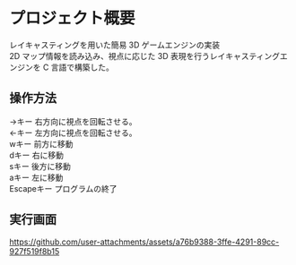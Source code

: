 # プロジェクト概要
レイキャスティングを用いた簡易 3D ゲームエンジンの実装  
2D マップ情報を読み込み、視点に応じた 3D 表現を行うレイキャスティングエンジンを C 言語で構築した。  

## 操作方法
→キー 右方向に視点を回転させる。  
←キー 左方向に視点を回転させる。  
wキー 前方に移動  
dキー 右に移動  
sキー 後方に移動  
aキー 左に移動  
Escapeキー プログラムの終了

## 実行画面
https://github.com/user-attachments/assets/a76b9388-3ffe-4291-89cc-927f519f8b15
